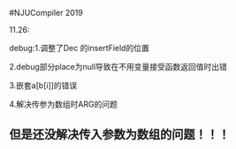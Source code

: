 #NJUCompiler 2019

11.26:

debug:1.调整了Dec 的insertField的位置

2.debug部分place为null导致在不用变量接受函数返回值时出错

3.嵌套a[b[i]]的错误

4.解决传参为数组时ARG的问题

## 但是还没解决传入参数为数组的问题！！！